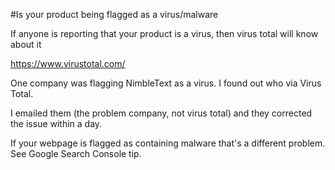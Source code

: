 #Is your product being flagged as a virus/malware

If anyone is reporting that your product is a virus, then virus total will know about it

https://www.virustotal.com/

One company was flagging NimbleText as a virus. I found out who via Virus Total.

I emailed them (the problem company, not virus total) and they corrected the issue within a day.



If your webpage is flagged as containing malware that's a different problem. See Google Search Console tip.